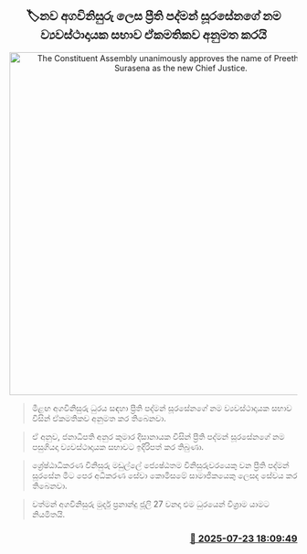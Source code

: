 <p align='center'><b><h2 align='center' title='The Constituent Assembly unanimously approves the name of Preethi Padman Surasena as the new Chief Justice.'>🏷නව අගවිනිසුරු ලෙස ප්‍රීති පද්මන් සූරසේනගේ නම ව්‍යවස්ථාදායක සභාව ඒකමතිකව අනුමත කරයි</h2></b></p>
<p align='center'><img src='https://helakuru.sgp1.cdn.digitaloceanspaces.com/esana/images/lib/preethi-padman-surasena.jpg' width='600' alt='The Constituent Assembly unanimously approves the name of Preethi Padman Surasena as the new Chief Justice.'></p>

> මීළඟ අගවිනිසුරු ධුරය සඳහා ප්‍රීති පද්මන් සූරසේනගේ නම ව්‍යවස්ථාදායක සභාව විසින් ඒකමතිකව අනුමත කර තිබෙනවා.

> ඒ අනුව, ජනාධිපති අනුර කුමාර දිසානායක විසින් ප්‍රීති පද්මන් සූරසේනගේ නම පසුගියදා ව්‍යවස්ථාදායක සභාවට ඉදිරිපත් කර තිබුණා.

> ශ්‍රේෂ්ඨාධිකරණ විනිසුරු මඩුල්ලේ ජ්‍යෙෂ්ඨතම විනිසුරුවරයෙකු වන ප්‍රීති පද්මන් සූරසේන මීට පෙර අධිකරණ සේවා කොමිසමේ සාමාජිකයෙකු ලෙසද සේවය කර තිබෙනවා.

> වත්මන් අගවිනිසුරු මුර්දු ප්‍රනාන්දු ජූලි 27 වනදා එම ධුරයෙන් විශ්‍රාම යාමට නියමිතයි.



<h3 align='right'><a href='https://www.helakuru.lk/esana/p/112109/'>📅 2025-07-23 18:09:49</a></h3>
